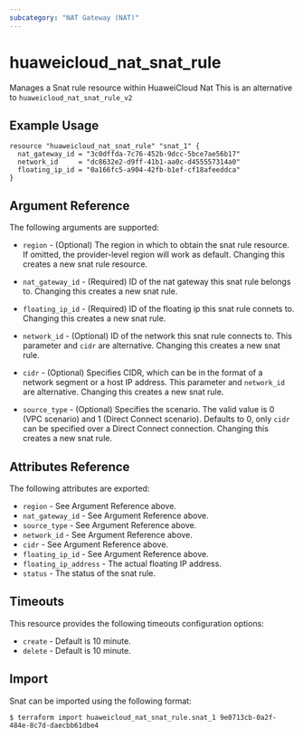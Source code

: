 ```yaml
---
subcategory: "NAT Gateway (NAT)"
---
```


# huaweicloud\_nat\_snat\_rule

Manages a Snat rule resource within HuaweiCloud Nat
This is an alternative to `huaweicloud_nat_snat_rule_v2`

## Example Usage

```hcl
resource "huaweicloud_nat_snat_rule" "snat_1" {
  nat_gateway_id = "3c0dffda-7c76-452b-9dcc-5bce7ae56b17"
  network_id     = "dc8632e2-d9ff-41b1-aa0c-d455557314a0"
  floating_ip_id = "0a166fc5-a904-42fb-b1ef-cf18afeeddca"
}
```

## Argument Reference

The following arguments are supported:

* `region` - (Optional) The region in which to obtain the snat rule resource. If omitted, the provider-level region will work as default. Changing this creates a new snat rule resource.

* `nat_gateway_id` - (Required) ID of the nat gateway this snat rule belongs to.
    Changing this creates a new snat rule.

* `floating_ip_id` - (Required) ID of the floating ip this snat rule connets to.
    Changing this creates a new snat rule.

* `network_id` - (Optional) ID of the network this snat rule connects to.
    This parameter and `cidr` are alternative. Changing this creates a new snat rule.

* `cidr` - (Optional) Specifies CIDR, which can be in the format of a network segment or a host IP address.
    This parameter and `network_id` are alternative. Changing this creates a new snat rule.

* `source_type` - (Optional) Specifies the scenario. The valid value is 0 (VPC scenario) and 1 (Direct Connect scenario).
    Defaults to 0, only `cidr` can be specified over a Direct Connect connection.
    Changing this creates a new snat rule.

## Attributes Reference

The following attributes are exported:

* `region` - See Argument Reference above.
* `nat_gateway_id` - See Argument Reference above.
* `source_type` - See Argument Reference above.
* `network_id` - See Argument Reference above.
* `cidr` - See Argument Reference above.
* `floating_ip_id` - See Argument Reference above.
* `floating_ip_address` - The actual floating IP address.
* `status` - The status of the snat rule.

## Timeouts
This resource provides the following timeouts configuration options:
- `create` - Default is 10 minute.
- `delete` - Default is 10 minute.

## Import

Snat can be imported using the following format:

```
$ terraform import huaweicloud_nat_snat_rule.snat_1 9e0713cb-0a2f-484e-8c7d-daecbb61dbe4
```